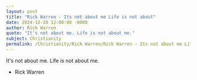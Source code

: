 ```yaml
---
layout: post
title: "Rick Warren - Its not about me Life is not about"
date: 2024-12-28 12:00:00 -0000
author: Rick Warren
quote: "It's not about me. Life is not about me."
subject: Christianity
permalink: /Christianity/Rick Warren/Rick Warren - Its not about me Life is not about
---
```


It's not about me. Life is not about me.

- Rick Warren
